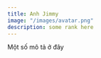 ```yaml
---
title: Anh Jimmy
image: "/images/avatar.png"
description: some rank here
---
```


Một số mô tả ở đây
